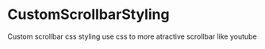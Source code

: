 # CustomScrollbarStyling
Custom scrollbar css styling use css to more atractive scrollbar like youtube 
